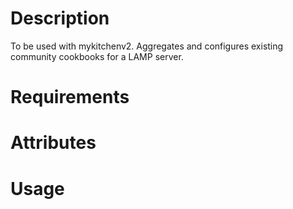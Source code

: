 Description
===========

To be used with mykitchenv2. Aggregates and configures existing community cookbooks for a LAMP server.

Requirements
============

Attributes
==========

Usage
=====

